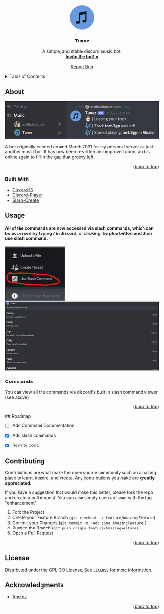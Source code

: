 <div id="top"></div>

<!-- PROJECT LOGO -->
<br />
<div align="center">
  <a href="https://github.com/artificialbutter/TunezV2">
    <img src="tunez-icon.png" alt="Logo" width="80" height="80">
  </a>

  <h3 align="center">Tunez</h3>

  <p align="center">
    A simple, and stable discord music bot.
    <br />
    <a href="https://discord.com/api/oauth2/authorize?client_id=816956965656723467&permissions=8&scope=bot%20applications.commands"><strong>Invite the bot! »</strong></a>
    <br />
    <br />
    <a href="https://github.com/artificialbutter/TunezV2/issues">Report Bug</a>
  </p>
</div>



<!-- TABLE OF CONTENTS -->
<details>
  <summary>Table of Contents</summary>
  <ol>
    <li>
      <a href="#about-the-project">About The Project</a>
      <ul>
        <li><a href="#built-with">Built With</a></li>
      </ul>
    </li>
    <li><a href="#usage">Usage</a></li>
    <li><a href="#roadmap">Roadmap</a></li>
    <li><a href="#contributing">Contributing</a></li>
    <li><a href="#license">License</a></li>
    <li><a href="#acknowledgments">Acknowledgments</a></li>
  </ol>
</details>



<!-- ABOUT THE PROJECT -->
## About

<img src="screenshot.png"
         alt="Screenshot">

A bot originally created around March 2021 for my personal server as just another music bot. It has now been rewritten and improved upon, and is online again to fill in the gap that groovy left.

<p align="right">(<a href="#top">back to top</a>)</p>



### Built With

* [DiscordJS](https://discord.js.org/)
* [Discord-Player](https://www.npmjs.com/package/discord-player)
* [Slash-Create](https://www.npmjs.com/package/slash-create)




<!-- USAGE EXAMPLES -->
## Usage
#### All of the commands are now accessed via slash commands, which can be accessed by typing / in discord, or clicking the plus button and then use slash command. 
<img src="slashcommandscreenshot2.png"
         alt="Screenshot of some slash commands">
<img src="slashcommandscreenshot.png"
         alt="Screenshot of some slash commands">

### Commands
<div id="commands">
You can view all the commands via discord's built in slash command viewer (see above)

<p align="right">(<a href="#top">back to top</a>)</p>
<!-- ROADMAP -->
## Roadmap

- [ ] Add Command Documentation
- [X] Add slash commands
- [X] Rewrite code


<!-- CONTRIBUTING -->
## Contributing

Contributions are what make the open source community such an amazing place to learn, inspire, and create. Any contributions you make are **greatly appreciated**.

If you have a suggestion that would make this better, please fork the repo and create a pull request. You can also simply open an issue with the tag "enhancement".


1. Fork the Project
2. Create your Feature Branch (`git checkout -b feature/AmazingFeature`)
3. Commit your Changes (`git commit -m 'Add some AmazingFeature'`)
4. Push to the Branch (`git push origin feature/AmazingFeature`)
5. Open a Pull Request

<p align="right">(<a href="#top">back to top</a>)</p>



<!-- LICENSE -->
## License

Distributed under the GPL-3.0 License. See `LICENSE` for more information.





<!-- ACKNOWLEDGMENTS -->
## Acknowledgments

* [Androz](https://github.com/Androz2091)

<p align="right">(<a href="#top">back to top</a>)</p>

